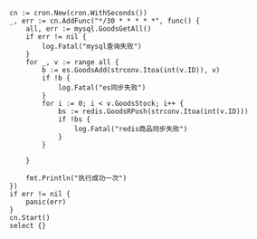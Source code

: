 
	cn := cron.New(cron.WithSeconds())
	_, err := cn.AddFunc("*/30 * * * * *", func() {
		all, err := mysql.GoodsGetAll()
		if err != nil {
			log.Fatal("mysql查询失败")
		}
		for _, v := range all {
			b := es.GoodsAdd(strconv.Itoa(int(v.ID)), v)
			if !b {
				log.Fatal("es同步失败")
			}
			for i := 0; i < v.GoodsStock; i++ {
				bs := redis.GoodsRPush(strconv.Itoa(int(v.ID)))
				if !bs {
					log.Fatal("redis商品同步失败")
				}
			}

		}

		fmt.Println("执行成功一次")
	})
	if err != nil {
		panic(err)
	}
	cn.Start()
	select {}
 
